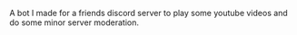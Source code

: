 A bot I made for a friends discord server to play some youtube videos and do some minor server moderation.

